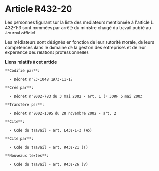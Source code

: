 # Article R432-20

Les personnes figurant sur la liste des médiateurs mentionnée à l'article L. 432-1-3 sont nommées par arrêté du ministre
chargé du travail publié au Journal officiel.

Les médiateurs sont désignés en fonction de leur autorité morale, de leurs compétences dans le domaine de la gestion des
entreprises et de leur expérience des relations professionnelles.

**Liens relatifs à cet article**

	**Codifié par**:

	  - Décret n°73-1048 1973-11-15

	**Créé par**:

	  - Décret n°2002-783 du 3 mai 2002 - art. 1 () JORF 5 mai 2002

	**Transféré par**:

	  - Décret n°2002-1395 du 28 novembre 2002 - art. 2

	**Cite**:

	  - Code du travail - art. L432-1-3 (Ab)

	**Cité par**:

	  - Code du travail - art. R432-21 (T)

	**Nouveaux textes**:

	  - Code du travail - art. R432-26 (V)
